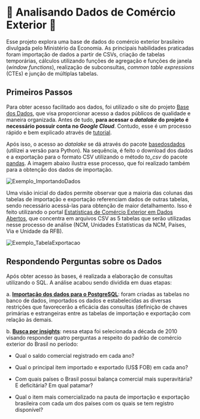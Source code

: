 # 🚢 Analisando Dados de Comércio Exterior 🚢

Esse projeto explora uma base de dados do comércio exterior brasileiro divulgada pelo Ministério da Economia. As principais habilidades praticadas foram importação de dados a partir de CSVs, criação de tabelas temporárias, cálculos utilizando funções de agregação e funções de janela (_window functions_), realização de subconsultas, _common table expressions_ (CTEs) e junção de múltiplas tabelas.


## Primeiros Passos

Para obter acesso facilitado aos dados, foi utilizado o site do projeto [Base dos Dados](https://basedosdados.org/dataset/br-me-comex-stat?bdm_table=municipio_exportacao), que visa proporcionar acesso a dados públicos de qualidade e maneira organizada. Antes de tudo, **para acessar o _datalake_ do projeto é necessário possuir conta no _Google Cloud_**. Contudo, esse é um processo rápido e bem explicado através de [tutorial](https://basedosdados.github.io/mais/access_data_bq/). 



Após isso, o acesso ao _datalake_ se dá através do pacote [basedosdados](https://pypi.org/project/basedosdados/) (utilizei a versão para Python). Na sequência, é feito o download dos dados e a exportação para o formato CSV utilizando o método _to_csv_ do pacote [pandas](https://pandas.pydata.org/). A imagem abaixo ilustra esse processo, que foi realizado também para a obtenção dos dados de importação.

![Exemplo_ImportandoDados](https://user-images.githubusercontent.com/60938249/214632078-50e38b98-8f8f-41d4-a718-ceb077f78fcb.png)



Uma visão inicial do dados permite observar que a maioria das colunas das tabelas de importação e exportação referenciam dados de outras tabelas, sendo necessário acessá-las para obtenção de maior detalhamento. Isso é feito utilizando o portal [Estatísticas de Comércio Exterior em Dados Abertos](https://www.gov.br/produtividade-e-comercio-exterior/pt-br/assuntos/comercio-exterior/estatisticas/base-de-dados-bruta), que concentra em arquivos CSV as 5 tabelas que serão utilizadas nesse processo de análise (NCM, Unidades Estatísticas da NCM, Países, Via e Unidade da RFB).

![Exemplo_TabelaExportacao](https://user-images.githubusercontent.com/60938249/214668176-2dc1455c-cab4-49f8-b9b5-2c8170c49c95.png)

## Respondendo Perguntas sobre os Dados

Após obter acesso às bases, é realizada a elaboração de consultas utilizando o SQL. A análise acabou sendo dividida em duas etapas:

  a. **[Importação dos dados para o PostgreSQL](https://github.com/angelodbarros/analise_comex/blob/main/importacao_dados.sql)**: foram criadas as tabelas no banco de dados, importados os dados e estabelecidas as diversas restrições que favorecerão a eficácia das consultas (definição de chaves primárias e estrangeiras entre as tabelas de importação e exportação com relação às demais.
  
  b. **[Busca por insights](https://github.com/angelodbarros/analise_comex/blob/main/analise_exploratoria.sql)**: nessa etapa foi selecionada a década de 2010 visando responder quatro perguntas a respeito do padrão de comércio exterior do Brasil no período:
  
  - Qual o saldo comercial registrado em cada ano?
  
  - Qual o principal item importado e exportado (US$ FOB) em cada ano?

  - Com quais países o Brasil possui balança comercial mais superavitária? E deficitária? Em qual patamar?
  
  - Qual o item mais comercializado na pauta de importação e exportação brasileira com cada um dos países com os quais se tem registro disponível?
